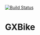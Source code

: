 [![Build Status](https://travis-ci.org/PanruifengWawa/GXBike.svg?branch=master)](https://travis-ci.org/PanruifengWawa/GXBike)
# GXBike
